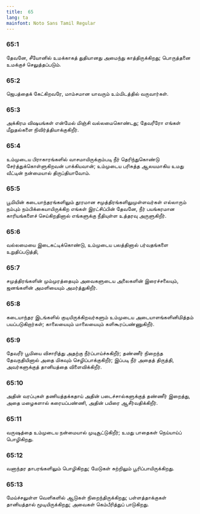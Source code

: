 ```yaml
---
title:  65
lang: ta
mainfont: Noto Sans Tamil Regular
---
```


###  65:1

தேவனே, சீயோனில் உமக்காகத் துதியானது அமைந்து காத்திருக்கிறது; பொருத்தனை உமக்குச் செலுத்தப்படும்.

###  65:2

ஜெபத்தைக் கேட்கிறவரே, மாம்சமான யாவரும் உம்மிடத்தில் வருவார்கள்.

###  65:3

அக்கிரம விஷயங்கள் என்மேல் மிஞ்சி வல்லமைகொண்டது; தேவரீரோ எங்கள் மீறுதல்களை நிவிர்த்தியாக்குகிறீர்.

###  65:4

உம்முடைய பிராகாரங்களில் வாசமாயிருக்கும்படி நீர் தெரிந்துகொண்டு சேர்த்துக்கொள்ளுகிறவன் பாக்கியவான்; உம்முடைய பரிசுத்த ஆலயமாகிய உமது வீட்டின் நன்மையால் திருப்தியாவோம்.

###  65:5

பூமியின் கடையாந்தரங்களிலும் தூரமான சமுத்திரங்களிலுமுள்ளவர்கள் எல்லாரும் நம்பும் நம்பிக்கையாயிருக்கிற எங்கள் இரட்சிப்பின் தேவனே, நீர் பயங்கரமான காரியங்களைச் செய்கிறதினால் எங்களுக்கு நீதியுள்ள உத்தரவு அருளுகிறீர்.

###  65:6

வல்லமையை இடைகட்டிக்கொண்டு, உம்முடைய பலத்தினால் பர்வதங்களை உறுதிப்படுத்தி,

###  65:7

சமுத்திரங்களின் மும்முரத்தையும் அவைகளுடைய அலைகளின் இரைச்சலையும், ஜனங்களின் அமளியையும் அமர்த்துகிறீர்.

###  65:8

கடையாந்தர இடங்களில் குடியிருக்கிறவர்களும் உம்முடைய அடையாளங்களினிமித்தம் பயப்படுகிறார்கள்; காலையையும் மாலையையும் களிகூரப்பண்ணுகிறீர்.

###  65:9

தேவரீர் பூமியை விசாரித்து அதற்கு நீர்ப்பாய்ச்சுகிறீர்; தண்ணீர் நிறைந்த தேவநதியினால் அதை மிகவும் செழிப்பாக்குகிறீர்; இப்படி நீர் அதைத் திருத்தி, அவர்களுக்குத் தானியத்தை விளைவிக்கிறீர்.

###  65:10

அதின் வரப்புகள் தணியத்தக்கதாய் அதின் படைச்சால்களுக்குத் தண்ணீர் இறைத்து, அதை மழைகளால் கரையப்பண்ணி, அதின் பயிரை ஆசீர்வதிக்கிறீர்.

###  65:11

வருஷத்தை உம்முடைய நன்மையால் முடிசூட்டுகிறீர்; உமது பாதைகள் நெய்யாய்ப் பொழிகிறது.

###  65:12

வனாந்தர தாபரங்களிலும் பொழிகிறது; மேடுகள் சுற்றிலும் பூரிப்பாயிருக்கிறது.

###  65:13

மேய்ச்சலுள்ள வெளிகளில் ஆடுகள் நிறைந்திருக்கிறது; பள்ளத்தாக்குகள் தானியத்தால் மூடியிருக்கிறது; அவைகள் கெம்பீரித்துப் பாடுகிறது.

